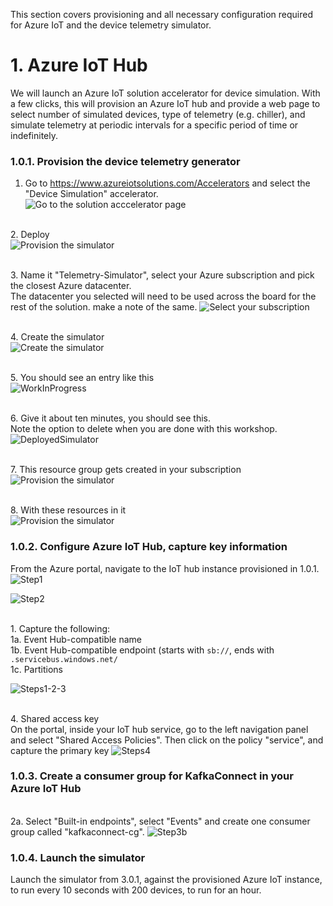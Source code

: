 This section covers provisioning and all necessary configuration required for Azure IoT and the device telemetry simulator.

# 1. Azure IoT Hub
We will launch an Azure IoT solution accelerator for device simulation.  With a few clicks, this will provision an Azure IoT hub and provide a web page to select number of simulated devices, type of telemetry (e.g. chiller), and simulate telemetry at periodic intervals for a specific period of time or indefinitely.

### 1.0.1. Provision the device telemetry generator 
1.  Go to https://www.azureiotsolutions.com/Accelerators and select the "Device Simulation" accelerator.<br>
![Go to the solution acccelerator page](../images/Simulator1.png)

<br>2.  Deploy<br>
![Provision the simulator](../images/Simulator2.png)

<br>3.  Name it "Telemetry-Simulator", select your Azure subscription and pick the closest Azure datacenter.<br>
The datacenter you selected will need to be used across the board for the rest of the solution.  make a note of the same.
![Select your subscription](../images/Simulator3.png)

<br>4.  Create the simulator<br>
![Create the simulator](../images/Simulator4.png)

<br>5.  You should see an entry like this<br>
![WorkInProgress](../images/Simulator5.png)

<br>6.  Give it about ten minutes, you should see this.<br>
Note the option to delete when you are done with this workshop.
![DeployedSimulator](../images/Simulator6.png)

<br>7.  This resource group gets created in your subscription<br>
![Provision the simulator](../images/Simulator7.png)

<br>8.  With these resources in it<br>
![Provision the simulator](../images/Simulator8.png)
<br>

### 1.0.2. Configure Azure IoT Hub, capture key information
From the Azure portal, navigate to the IoT hub instance provisioned in 1.0.1.<BR>
![Step1](../images/IoTConf1.png)

![Step2](../images/IoTConf2.png)

<br>1.  Capture the following:<br>
1a. Event Hub-compatible name<br>
1b. Event Hub-compatible endpoint (starts with ```sb://```, ends with ```.servicebus.windows.net/```<br>
1c. Partitions<br>

![Steps1-2-3](../images/IoTConf3a.png)

<br>4. Shared access key<br>
On the portal, inside your IoT hub service, go to the left navigation panel and select "Shared Access Policies".  Then click on the policy "service", and capture the primary key
![Steps4](../images/IoTConf4.png)

### 1.0.3. Create a consumer group for KafkaConnect in your Azure IoT Hub

<br>2a.  Select "Built-in endpoints", select "Events" and create one consumer group called "kafkaconnect-cg".
![Step3b](../images/IoTConf3b.png)
  

### 1.0.4. Launch the simulator
Launch the simulator from 3.0.1, against the provisioned Azure IoT instance, to run every 10 seconds with 200 devices, to run for an hour.

